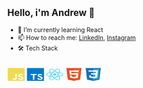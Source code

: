 ## Hello, i'm Andrew 👋

- 🌱 I’m currently learning React
- 📫 How to reach me: [LinkedIn](https://www.linkedin.com/in/andrew-costa-8849aa24a/), [Instagram](https://www.instagram.com/_drewcosta/)
- 🛠 Tech Stack
<div style="display: inline_block"><br>
  <img align="center" alt="Drew-Js" height="30" width="40" src="https://raw.githubusercontent.com/devicons/devicon/master/icons/javascript/javascript-plain.svg">
  <img align="center" alt="Drew-Ts" height="30" width="40" src="https://raw.githubusercontent.com/devicons/devicon/master/icons/typescript/typescript-plain.svg">
  <img align="center" alt="Drew-React" height="30" width="40" src="https://raw.githubusercontent.com/devicons/devicon/master/icons/react/react-original.svg">
  <img align="center" alt="Drew-HTML" height="30" width="40" src="https://raw.githubusercontent.com/devicons/devicon/master/icons/html5/html5-original.svg">
  <img align="center" alt="Drew-CSS" height="30" width="40" src="https://raw.githubusercontent.com/devicons/devicon/master/icons/css3/css3-original.svg">
</div>
 
 ##

